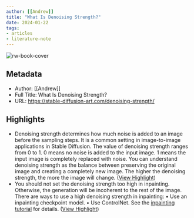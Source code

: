 ```yaml
---
author: [[Andrew]]
title: "What Is Denoising Strength?"
date: 2024-01-22
tags: 
- articles
- literature-note
---
```

![rw-book-cover](https://stable-diffusion-art.com/wp-content/uploads/2024/01/image-215.png)

## Metadata
- Author: [[Andrew]]
- Full Title: What Is Denoising Strength?
- URL: https://stable-diffusion-art.com/denoising-strength/

## Highlights
- Denoising strength determines how much noise is added to an image before the sampling steps. It is a common setting in image-to-image applications in Stable Diffusion.
  The value of denoising strength ranges from 0 to 1. 0 means no noise is added to the input image. 1 means the input image is completely replaced with noise.
  You can understand denoising strength as the balance between preserving the original image and creating a completely new image.
  The higher the denoising strength, the more the image will change. ([View Highlight](https://read.readwise.io/read/01hmr414zyktp676h7etkvkjcz))
- You should not set the denoising strength too high in inpainting. Otherwise, the generation will be incoherent to the rest of the image.
  There are ways to use a high denoising strength in inpainting:
  • Use an inpainting checkpoint model.
  • Use ControlNet.
  See the [inpainting tutorial](https://stable-diffusion-art.com/inpainting/) for details. ([View Highlight](https://read.readwise.io/read/01hmr41qdsyrpg8jnadnrcesy7))
